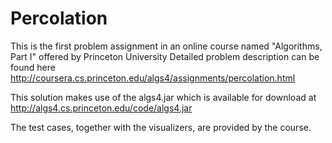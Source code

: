 # Percolation
This is the first problem assignment in an online course named "Algorithms, Part I" offered by Princeton University
Detailed problem description can be found here http://coursera.cs.princeton.edu/algs4/assignments/percolation.html

This solution makes use of the algs4.jar which is available for download at http://algs4.cs.princeton.edu/code/algs4.jar

The test cases, together with the visualizers, are provided by the course.